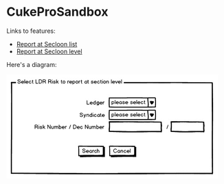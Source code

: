 # CukeProSandbox

Links to features:

 * [Report at Secloon list](./ReportAtSecloon.feature)
 * [Report at Secloon level](./ReportAtSecloonLevel.feature)

Here's a diagram:

![](./test.jpg)
